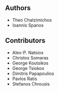 ## Authors
   * Theo Chatzimichos
   * Ioannis Spanos

## Contributors
   * Alex-P. Natsios
   * Christos Somaras
   * George Koutsikos
   * George Tsiokos
   * Dimitris Papapoulios
   * Pavlos Ratis
   * Stefanos Chrousis
